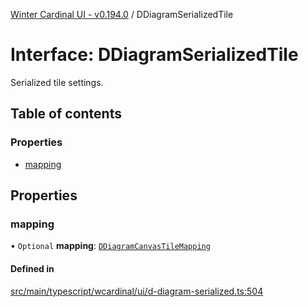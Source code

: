 [Winter Cardinal UI - v0.194.0](../index.md) / DDiagramSerializedTile

# Interface: DDiagramSerializedTile

Serialized tile settings.

## Table of contents

### Properties

- [mapping](DDiagramSerializedTile.md#mapping)

## Properties

### mapping

• `Optional` **mapping**: [`DDiagramCanvasTileMapping`](DDiagramCanvasTileMapping.md)

#### Defined in

[src/main/typescript/wcardinal/ui/d-diagram-serialized.ts:504](https://github.com/winter-cardinal/winter-cardinal-ui/blob/v0.194.0/src/main/typescript/wcardinal/ui/d-diagram-serialized.ts#L504)
